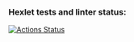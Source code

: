 ### Hexlet tests and linter status:
[![Actions Status](https://github.com/shakDeka/frontend-project-lvl1/workflows/hexlet-check/badge.svg)](https://github.com/shakDeka/frontend-project-lvl1/actions)